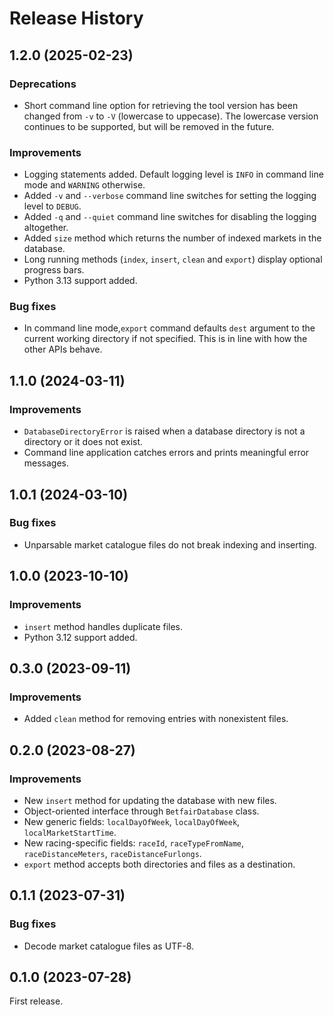 # Release History

## 1.2.0 (2025-02-23)
### Deprecations
- Short command line option for retrieving the tool version has been changed from `-v` to `-V` (lowercase to uppecase). The lowercase version continues to be supported, but will be removed in the future.
### Improvements
- Logging statements added. Default logging level is `INFO` in command line mode and `WARNING` otherwise.
- Added `-v` and `--verbose` command line switches for setting the logging level to `DEBUG`.
- Added `-q` and `--quiet` command line switches for disabling the logging altogether.
- Added `size` method which returns the number of indexed markets in the database.
- Long running methods (`index`, `insert`, `clean` and `export`) display optional progress bars.
- Python 3.13 support added.
### Bug fixes
- In command line mode,`export` command defaults `dest` argument to the current working directory if not specified. This is in line with how the other APIs behave.

## 1.1.0 (2024-03-11)
### Improvements
- `DatabaseDirectoryError` is raised when a database directory is not a directory or it does not exist.
- Command line application catches errors and prints meaningful error messages.

## 1.0.1 (2024-03-10)
### Bug fixes
- Unparsable market catalogue files do not break indexing and inserting.

## 1.0.0 (2023-10-10)
### Improvements
- `insert` method handles duplicate files.
- Python 3.12 support added.

## 0.3.0 (2023-09-11)
### Improvements
- Added `clean` method for removing entries with nonexistent files.

## 0.2.0 (2023-08-27)
### Improvements
- New `insert` method for updating the database with new files.
- Object-oriented interface through `BetfairDatabase` class.
- New generic fields: `localDayOfWeek`, `localDayOfWeek`, `localMarketStartTime`.
- New racing-specific fields: `raceId`, `raceTypeFromName`, `raceDistanceMeters`, `raceDistanceFurlongs`.
- `export` method accepts both directories and files as a destination.

## 0.1.1 (2023-07-31)
### Bug fixes
- Decode market catalogue files as UTF-8.

## 0.1.0 (2023-07-28)
First release.
